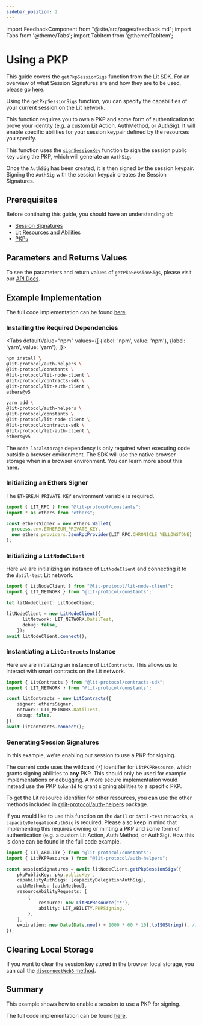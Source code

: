 ```yaml
---
sidebar_position: 2
---
```


import FeedbackComponent from "@site/src/pages/feedback.md";
import Tabs from '@theme/Tabs';
import TabItem from '@theme/TabItem';

# Using a PKP

This guide covers the `getPkpSessionSigs` function from the Lit SDK. For an overview of what Session Signatures are and how they are to be used, please go [here](./intro).

Using the `getPkpSessionSigs` function, you can specify the capabilities of your current session on the Lit network. 

This function requires you to own a PKP and some form of authentication to prove your identity (e.g. a custom Lit Action, AuthMethod, or AuthSig). It will enable specific abilities for your session keypair defined by the resources you specify.

This function uses the [`signSessionKey`](https://v7-api-doc-lit-js-sdk.vercel.app/classes/lit_node_client_src.LitNodeClientNodeJs.html#signSessionKey) function to sign the session public key using the PKP, which will generate an `AuthSig`.

Once the `AuthSig` has been created, it is then signed by the session keypair. Signing the `AuthSig` with the session keypair creates the Session Signatures.

## Prerequisites

Before continuing this guide, you should have an understanding of:
- [Session Signatures](./intro)
- [Lit Resources and Abilities](./resources-and-abilities.md)
- [PKPs](../../wallets/minting)

## Parameters and Returns Values

To see the parameters and return values of `getPkpSessionSigs`, please visit our [API Docs](https://v7-api-doc-lit-js-sdk.vercel.app/classes/lit_node_client_src.LitNodeClientNodeJs.html#getPkpSessionSigs).

## Example Implementation

The full code implementation can be found [here](https://github.com/LIT-Protocol/developer-guides-code/tree/master/session-signatures/getPkpSessionSigs). 

### Installing the Required Dependencies
<Tabs
defaultValue="npm"
values={[
{label: 'npm', value: 'npm'},
{label: 'yarn', value: 'yarn'},
]}>
<TabItem value="npm">

```bash
npm install \
@lit-protocol/auth-helpers \
@lit-protocol/constants \
@lit-protocol/lit-node-client \
@lit-protocol/contracts-sdk \
@lit-protocol/lit-auth-client \
ethers@v5
```

</TabItem>

<TabItem value="yarn">

```bash
yarn add \
@lit-protocol/auth-helpers \
@lit-protocol/constants \
@lit-protocol/lit-node-client \
@lit-protocol/contracts-sdk \
@lit-protocol/lit-auth-client \
ethers@v5
```

</TabItem>
</Tabs>

The `node-localstorage` dependency is only required when executing code outside a browser environment. The SDK will use the native browser storage when in a browser environment. You can learn more about this [here](./intro.md#storing-sessionsigs).

### Initializing an Ethers Signer
The `ETHEREUM_PRIVATE_KEY` environment variable is required.
```ts
import { LIT_RPC } from "@lit-protocol/constants";
import * as ethers from "ethers";

const ethersSigner = new ethers.Wallet(
  process.env.ETHEREUM_PRIVATE_KEY,
  new ethers.providers.JsonRpcProvider(LIT_RPC.CHRONICLE_YELLOWSTONE)
);
```

### Initializing a `LitNodeClient`
Here we are initializing an instance of `LitNodeClient` and connecting it to the `datil-test` Lit network.
```ts
import { LitNodeClient } from "@lit-protocol/lit-node-client";
import { LIT_NETWORK } from "@lit-protocol/constants";

let litNodeClient: LitNodeClient;

litNodeClient = new LitNodeClient({
      litNetwork: LIT_NETWORK.DatilTest,
      debug: false,
    });
await litNodeClient.connect();
```

### Instantiating a `LitContracts` Instance
Here we are initializing an instance of `LitContracts`. This allows us to interact with smart contracts on the Lit network. 

```ts
import { LitContracts } from "@lit-protocol/contracts-sdk";
import { LIT_NETWORK } from "@lit-protocol/constants";

const litContracts = new LitContracts({
    signer: ethersSigner,
    network: LIT_NETWORK.DatilTest,
    debug: false,
});
await litContracts.connect();
```

### Generating Session Signatures
In this example, we're enabling our session to use a PKP for signing.

The current code uses the wildcard (`*`) identifier for `LitPKPResource`, which grants signing abilities to **any** PKP. This should only be used for example implementations or debugging. A more secure implementation would instead use the PKP `tokenId` to grant signing abilities to a specific PKP.

To get the Lit resource identifier for other resources, you can use the other methods included in [@lit-protocol/auth-helpers](https://v7-api-doc-lit-js-sdk.vercel.app/modules/auth_helpers_src.html) package.

If you would like to use this function on the `datil` or `datil-test` networks, a `capacityDelegationAuthSig` is required. Please also keep in mind that implementing this requires owning or minting a PKP and some form of authentication (e.g. a custom Lit Action, Auth Method, or AuthSig). How this is done can be found in the full code example.


```ts
import { LIT_ABILITY } from "@lit-protocol/constants";
import { LitPKPResource } from "@lit-protocol/auth-helpers";

const sessionSignatures = await litNodeClient.getPkpSessionSigs({
    pkpPublicKey: pkp.publicKey!,
    capabilityAuthSigs: [capacityDelegationAuthSig],
    authMethods: [authMethod],
    resourceAbilityRequests: [
        {
            resource: new LitPKPResource("*"),
            ability: LIT_ABILITY.PKPSigning,
        },
    ],
    expiration: new Date(Date.now() + 1000 * 60 * 10).toISOString(), // 10 minutes
});
```

## Clearing Local Storage

If you want to clear the session key stored in the browser local storage, you can call the [`disconnectWeb3` method](https://js-sdk.litprotocol.com/functions/auth_browser_src.ethConnect.disconnectWeb3.html).

## Summary
This example shows how to enable a session to use a PKP for signing.

The full code implementation can be found [here](https://github.com/LIT-Protocol/developer-guides-code/tree/master/session-signatures/getPkpSessionSigs).